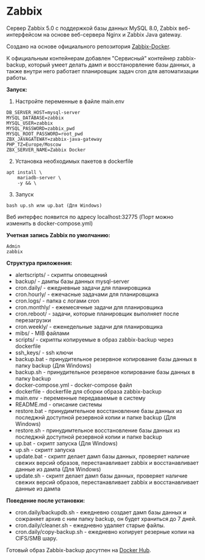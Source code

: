 # Zabbix

Сервер Zabbix 5.0 с поддержкой базы данных MySQL 8.0, Zabbix веб-интерфейсом на основе веб-сервера Nginx и Zabbix Java gateway. 

Создано на основе официального репозитория [Zabbix-Docker](https://github.com/zabbix/zabbix-docker).

К официальным контейнерам добавлен "Сервисный" контейнер zabbix-backup, который умеет делать дамп и восстанорвление базы данных, а также внутри него работает планировщик задач cron для автоматизации работы.

**Запуск:**

1. Настройте переменные в файле main.env

```
DB_SERVER_HOST=mysql-server
MYSQL_DATABASE=zabbix
MYSQL_USER=zabbix
MYSQL_PASSWORD=zabbix_pwd
MYSQL_ROOT_PASSWORD=root_pwd
ZBX_JAVAGATEWAY=zabbix-java-gateway
PHP_TZ=Europe/Moscow
ZBX_SERVER_NAME=Zabbix Docker
```

2. Установка необходимых пакетов в dockerfile
```
apt install \
    mariadb-server \
    -y && \
```

3. Запуск
```
bash up.sh или up.bat (Для Windows)
```
Веб интерфес появится по адресу localhost:32775 (Порт можно изменить в docker-compose.yml)

**Учетная запись Zabbix по умолчанию:**
```
Admin
zabbix
```

**Структура приложения:**

- alertscripts/ - скрипты оповещений
- backup/ - дампы базы данных mysql-server
- cron.daily/ - ежедневные задачи для планировщика
- cron.hourly/ - ежечасные задачами для планировщика
- cron.logs/ - папка с логами cron
- cron.monthly/ - ежемесячные задачи для планировщика
- cron.reboot/ - задачи, которые планировщик выполняет после перезагрузки
- cron.weekly/ - еженедельные задачи для планировщика
- mibs/ - MIB файлами
- scripts/ - скрипты копируемые в образ zabbix-backup через dockerfile
- ssh_keys/ - ssh ключи
- backup.bat - принудительное резервное копирование базы данных в папку backup (Для Windows)
- backup.sh - принудительное резервное копирование базы данных в папку backup 
- docker-compose.yml - docker-compose файл
- dockerfile - dockerfile для сборки образа zabbix-backup
- main.env - переменные передаваемые в систему
- README.md - описание системы
- restore.bat - принудимтельное восстановление базы данных из последжнй доступной резервной копии и папке backup (Для Windows)
- restore.sh - принудимтельное восстановление базы данных из последжнй доступной резервной копии и папке backup
- up.bat - скрипт запуска (Для Windows)
- up.sh - скрипт запуска
- update.bat - скрипт делает дамп базы данных, проверяет наличие свежих версий образов, перестанавливает zabbix и восстанавливает данные из дампа (Для Windows)
- update.sh - скрипт делает дамп базы данных, проверяет наличие свежих версий образов, перестанавливает zabbix и восстанавливает данные из дампа

**Поведение после установки:**

- cron.daily/backupdb.sh - ежедневно создает дамп базы данных и сожраняет архив с ним папку backup, он будет храниться до 7 дней.
- cron.daily/cleaner.sh - ежедневно удаляет старые файлы.
- cron.daily/copy-backup.sh - ежедневно копирует резерные копии на CIFS/SMB шару.

Готовый образ Zabbix-backup досутпен на [Docker Hub](https://hub.docker.com/repository/docker/batonogov/zabbix-backup).
